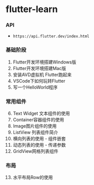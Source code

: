 # flutter-learn

### API 

* `https://api.flutter.dev/index.html`

### 基础阶段
1. Flutter开发环境搭建Windows版
2. Flutter开发环境搭建Mac版
3. 安装AVD虚拟机 Flutter跑起来
4. VSCode下如何玩转Flutter
5. 写一个HelloWorld程序

### 常用组件
6. Text Widget 文本组件的使用
7. Container容器组件的使用
8. Image图片组件的使用
9. ListView 列表组件简介
10. 横向列表的使用 - 组件嵌套
11. 动态列表的使用 - 传递参数
12. GridView网格列表组件

### 布局
13. 水平布局Row的使用